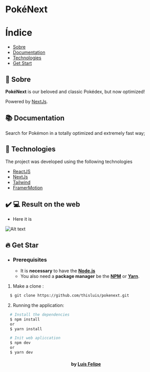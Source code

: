 # PokéNext

# Índice

- [Sobre](#sobre)
- [Documentation](#documentation)
- [Technologies](#technologies)
- [Get Start](#get-start)

<a id="sobre"></a>

## :bookmark: Sobre

<strong>PokéNext</strong> is our beloved and classic Pokédex, but now optimized!

Powered by [NextJs](https://nextjs.org/).

<a id="documentation"></a>

## :books: Documentation

Search for Pokémon in a totally optimized and extremely fast way;

<a id="technologies"></a>

## :rocket: Technologies

The project was developed using the following technologies

- [ReactJS](https://reactjs.org/)
- [NextJs](https://nextjs.org/)
- [Tailwind](https://tailwindcss.com/)
- [FramerMotion](https://www.framer.com/motion/)


## :heavy_check_mark: :computer: Result on the web

- Here it is

![Alt text](/pokedex.gif)

<a id="get-start"></a>

## :fire: Get Star

- ### **Prerequisites**

  - It is **necessary** to have the **[Node.js](https://nodejs.org/en/)**
  - You also need a **package manager** be the **[NPM](https://www.npmjs.com/)** or **[Yarn](https://yarnpkg.com/)**.

1. Make a clone :

```sh
  $ git clone https://github.com/thisluis/pokenext.git
```

2. Running the application:

```sh
  # Install the dependencies
  $ npm install
  or 
  $ yarn install

  # Init web apliccation
  $ npm dev
  or 
  $ yarn dev
```

<h4 align="center">
     by <a href="https://www.linkedin.com/in/lu%C3%ADs-felipe-28361a1a8/" target="_blank">Luís Felipe</a>
</h4>
